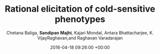 ---
title:  "Rational elicitation of cold-sensitive phenotypes"
date:   2016-04-18 09:26:00 +00:00
image: /publications/images/project-image.jpg
image_onhover: /publications/images/project-image-on-hover.jpg
author: "Chetana Baliga, <strong>Sandipan Majhi</strong>, Kajari Mondal, Antara Bhattacharjee, K. VijayRaghavan,and Raghavan Varadarajan"
authors: "Chetana Baliga, <strong>Sandipan Majhi</strong>, Kajari Mondal, Antara Bhattacharjee, K. VijayRaghavan,and Raghavan Varadarajan"
venue: "PNAS"
---